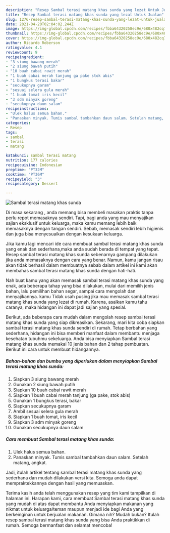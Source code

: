 ```yaml
---
description: "Resep Sambal terasi matang khas sunda yang lezat Untuk Jualan"
title: "Resep Sambal terasi matang khas sunda yang lezat Untuk Jualan"
slug: 1276-resep-sambal-terasi-matang-khas-sunda-yang-lezat-untuk-jualan
date: 2021-04-20T02:04:02.244Z
image: https://img-global.cpcdn.com/recipes/fbba64320258ec9e/680x482cq70/sambal-terasi-matang-khas-sunda-foto-resep-utama.jpg
thumbnail: https://img-global.cpcdn.com/recipes/fbba64320258ec9e/680x482cq70/sambal-terasi-matang-khas-sunda-foto-resep-utama.jpg
cover: https://img-global.cpcdn.com/recipes/fbba64320258ec9e/680x482cq70/sambal-terasi-matang-khas-sunda-foto-resep-utama.jpg
author: Ricardo Roberson
ratingvalue: 4.1
reviewcount: 9
recipeingredient:
- "3 siung bawang merah"
- "2 siung bawah putih"
- "10 buah cabai rawit merah"
- "1 buah cabai merah tanjung ga pake stok abis"
- "1 bungkus terasi bakar"
- "secukupnya garam"
- "sesuai selera gula merah"
- "1 buah tomat iris kecil"
- "3 sdm minyak goreng"
- "secukupnya daun salam"
recipeinstructions:
- "Ulek halus semua bahan."
- "Panaskan minyak. Tumis sambal tambahkan daun salam. Setelah matang, angkat."
categories:
- Resep
tags:
- sambal
- terasi
- matang

katakunci: sambal terasi matang 
nutrition: 177 calories
recipecuisine: Indonesian
preptime: "PT32M"
cooktime: "PT36M"
recipeyield: "3"
recipecategory: Dessert

---
```



![Sambal terasi matang khas sunda](https://img-global.cpcdn.com/recipes/fbba64320258ec9e/680x482cq70/sambal-terasi-matang-khas-sunda-foto-resep-utama.jpg)

Di masa  sekarang , anda memang bisa membeli masakan praktis tanpa perlu repot memasaknya sendiri. Tapi, bagi anda yang mau menyajikan sajian eksklusif untuk keluarga, maka kamu memang lebih baik memasaknya dengan tangan sendiri. Sebab, memasak sendiri lebih higienis dan juga bisa menyesuaikan dengan kesukaan keluarga.

Jika kamu lagi mencari ide cara membuat sambal terasi matang khas sunda yang enak dan sederhana,maka anda sudah berada di tempat yang tepat. Resep sambal terasi matang khas sunda  sebenarnya gampang dilakukan jika anda memasaknya dengan cara yang benar. Namun, kamu jangan risau akan tidak berhasil dalam membuatnya 
sebab dalam artikel ini kami akan membahas sambal terasi matang khas sunda dengan hati-hati.  



Nah buat kamu yang akan memasak sambal terasi matang khas sunda yang enak, ada beberapa tahap yang bisa dilakukan, mulai dari memilih jenis bahan, lalu pemilihan bahan segar, sampai cara mengolah dan menyajikannya. kamu Tidak usah pusing jika mau memasak sambal terasi matang khas sunda yang lezat di rumah. Karena, asalkan kamu  tahu caranya, maka hidangan ini dapat jadi sajian yang spesial.

Berikut, ada beberapa cara mudah dalam mengolah resep sambal terasi matang khas sunda yang siap dikreasikan. Sekarang, mari kita coba siapkan sambal terasi matang khas sunda sendiri di rumah. Tetap berbahan yang sederhana, hidangan ini bisa memberi manfaat dalam membantu menjaga kesehatan tubuhmu sekeluarga. Anda bisa menyiapkan Sambal terasi matang khas sunda memakai 10 jenis bahan dan 2 tahap pembuatan. Berikut ini cara untuk membuat hidangannya.

<!--inarticleads1-->

##### Bahan-bahan dan bumbu yang diperlukan dalam menyiapkan Sambal terasi matang khas sunda:

1. Siapkan 3 siung bawang merah
1. Gunakan 2 siung bawah putih
1. Siapkan 10 buah cabai rawit merah
1. Siapkan 1 buah cabai merah tanjung (ga pake, stok abis)
1. Gunakan 1 bungkus terasi, bakar
1. Siapkan secukupnya garam
1. Ambil sesuai selera gula merah
1. Siapkan 1 buah tomat, iris kecil
1. Siapkan 3 sdm minyak goreng
1. Gunakan secukupnya daun salam




<!--inarticleads2-->

##### Cara membuat Sambal terasi matang khas sunda:

1. Ulek halus semua bahan.
1. Panaskan minyak. Tumis sambal tambahkan daun salam. Setelah matang, angkat.




Jadi, itulah artikel tentang  sambal terasi matang khas sunda  yang sederhana dan mudah dilakukan versi kita. Semoga anda dapat mempraktekkannya dengan hasil yang memuaskan. 

Terima kasih anda telah menggunakan resep yang tim kami tampilkan di halaman ini. Harapan kami, cara membuat  Sambal terasi matang khas sunda yang mudah di atas dapat membantu Anda menyiapkan makanan yang nikmat untuk keluarga/teman maupun menjadi ide bagi Anda yang berkeinginan untuk berjualan makanan. Gimana nih? Mudah bukan? Itulah resep sambal terasi matang khas sunda yang bisa Anda praktikkan di rumah. Semoga bermanfaat dan selamat mencoba!


